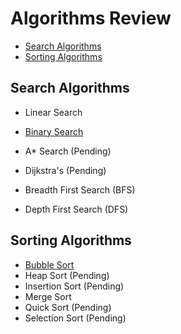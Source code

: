 # Algorithms Review
*  [Search Algorithms](#search-algorithms)
*  [Sorting Algorithms](#sorting-algorithms)

## Search Algorithms
* Linear Search
* [Binary Search](https://medium.com/@jeffrey.allen.lewis/javascript-algorithms-explained-binary-search-25064b896470)

* A* Search (Pending)
* Dijkstra's (Pending)
* Breadth First Search (BFS)
* Depth First Search (DFS)

## Sorting Algorithms
* [Bubble Sort](https://medium.com/@jeffrey.allen.lewis/javascript-algorithms-what-is-bubble-sort-a-detailed-step-by-step-and-example-code-dfd136daa3b)
* Heap Sort (Pending)
* Insertion Sort (Pending)
* Merge Sort
* Quick Sort (Pending)
* Selection Sort (Pending)
